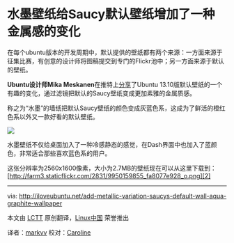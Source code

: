 水墨壁纸给Saucy默认壁纸增加了一种金属感的变化
=========================================

在每个ubuntu版本的开发周期中，默认提供的壁纸都有两个来源：一方面来源于征集比赛，有创意的设计师将图稿提交到专门的Flickr池中；另一方面来源于默认的壁纸。

**Ubuntu设计师Mika Meskanen**在推特上[分享][1]了Ubuntu 13.10版默认壁纸的一个有趣的变化，通过滤镜把默认的Saucy壁纸变成更加素雅的金属质感。

称之为“水墨”的墙纸把默认Saucy壁纸的颜色变成灰蓝色系，这成为了鲜活的橙红色系以外又一款好看的默认壁纸。

![](http://iloveubuntu.net/pictures_me/Aqua%20Graphite%20saucy.png)

水墨壁纸不仅给桌面加入了一种冷感静态的感觉，在Dash界面中也加入了蓝颜色，非常适合那些喜欢蓝色系的用户。

这张分辨率为2560x1600像素，大小为2.7MB的壁纸现在可以从这里下载到： [http://farm3.staticflickr.com/2831/9950159855_fa8077e928_o.png][2]

---

via: http://iloveubuntu.net/add-metallic-variation-saucys-default-wall-aqua-graphite-wallpaper

本文由 [LCTT][] 原创翻译，[Linux中国][] 荣誉推出

译者：[markvv][] 校对：[Caroline][]

[LCTT]:https://github.com/LCTT/TranslateProject
[Linux中国]:http://linux.cn/portal.php
[markvv]:http://linux.cn/space/markvv
[Caroline]:http://linux.cn/space/14763

[1]:https://twitter.com/Mesq/status/383221778257936384
[2]:http://farm3.staticflickr.com/2831/9950159855_fa8077e928_o.png 
